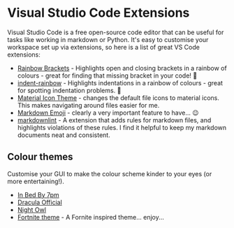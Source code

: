 # Visual Studio Code Extensions

Visual Studio Code is a free open-source code editor that can be useful for tasks like working in markdown or Python. 
It's easy to customise your workspace set up via extensions, so here is a list of great VS Code extensions:

* [Rainbow Brackets](https://marketplace.visualstudio.com/items?itemName=2gua.rainbow-brackets) - Highlights open and closing brackets in a rainbow of colours - great for finding that missing bracket in your code! 🌈
* [indent-rainbow](https://marketplace.visualstudio.com/items?itemName=oderwat.indent-rainbow) - Highlights indentations in a rainbow of colours - great for spotting indentation problems. 🌈
* [Material Icon Theme](https://marketplace.visualstudio.com/items?itemName=PKief.material-icon-theme) - changes the default file icons to material icons. This makes navigating around files easier for me.
* [Markdown Emoji](https://marketplace.visualstudio.com/items?itemName=bierner.markdown-emoji) - clearly a very important feature to have... 😉
* [markdownlint](https://marketplace.visualstudio.com/items?itemName=DavidAnson.vscode-markdownlint) - A extension that adds rules for markdown files, and highlights violations of these rules. I find it helpful to keep my markdown documents neat and consistent.

## Colour themes

Customise your GUI to make the colour scheme kinder to your eyes (or more entertaining!).

* [In Bed By 7pm](https://marketplace.visualstudio.com/items?itemName=sdras.inbedby7pm)
* [Dracula Official](https://marketplace.visualstudio.com/items?itemName=dracula-theme.theme-dracula)
* [Night Owl](https://marketplace.visualstudio.com/items?itemName=sdras.night-owl)
* [Fortnite theme](https://marketplace.visualstudio.com/items?itemName=sdras.fortnite-vscode-theme) - A Fornite inspired theme... enjoy...
